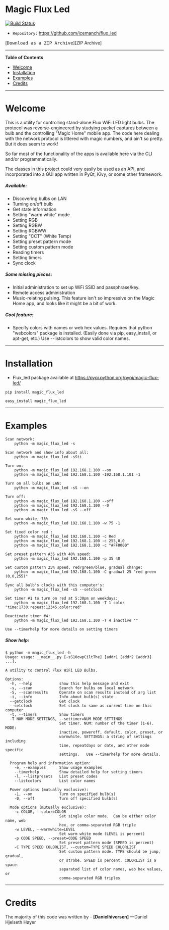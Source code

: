 # Magic Flux Led 

[![Build Status](https://travis-ci.org/icemanch/flux_led.svg?branch=master)](https://travis-ci.org/icemanch/flux_led)

- `Repository:` https://github.com/icemanch/flux_led

[<kbd>Download as a ZIP Archive</kbd>][ZIP Archive]

-----

**Table of Contents**


<!-- MarkdownTOC autolink="true" bracket="round" autoanchor="false" lowercase="only_ascii" uri_encoding="true" levels="1,2,3,4" -->

- [Welcome](#welcome)
- [Installation](#installation)
- [Examples](#examples)
- [Credits](#credits)

<!-- /MarkdownTOC -->

-----
# Welcome

This is a utility for controlling stand-alone Flux WiFi LED light bulbs.
The protocol was reverse-engineered by studying packet captures between a 
bulb and the controlling "Magic Home" mobile app.  The code here dealing 
with the network protocol is littered with magic numbers, and ain't so pretty.
But it does seem to work!

So far most of the functionality of the apps is available here via the CLI
and/or programmatically.

The classes in this project could very easily be used as an API, and incorporated into a GUI app written 
in PyQt, Kivy, or some other framework.

##### Available:
* Discovering bulbs on LAN
* Turning on/off bulb
* Get state information
* Setting "warm white" mode
* Setting RGB
* Setting RGBW
* Setting RGBWW
* Setting "CCT"  (White Temp)
* Setting preset pattern mode
* Setting custom pattern mode
* Reading timers
* Setting timers
* Sync clock
	
##### Some missing pieces:
* Initial administration to set up WiFi SSID and passphrase/key.
* Remote access administration
* Music-relating pulsing. This feature isn't so impressive on the Magic Home app, 
and looks like it might be a bit of work.
	  
##### Cool feature:
* Specify colors with names or web hex values.  Requires that python "webcolors" 
package is installed.  (Easily done via pip, easy_install, or apt-get, etc.) Use --listcolors to show valid color names.

-----
# Installation
* Flux_led package available at https://pypi.python.org/pypi/magic-flux-led/
```
pip install magic_flux_led

easy_install magic_flux_led
```
-----
# Examples
```
Scan network:
	python -m magic_flux_led -s

Scan network and show info about all:
	python -m magic_flux_led -sSti

Turn on:
	python -m magic_flux_led 192.168.1.100 --on
	python -m magic_flux_led 192.168.1.100 -192.168.1.101 -1

Turn on all bulbs on LAN:
	python -m magic_flux_led -sS --on

Turn off:
	python -m magic_flux_led 192.168.1.100 --off
	python -m magic_flux_led 192.168.1.100 --0
	python -m magic_flux_led -sS --off
	
Set warm white, 75%
	python -m magic_flux_led 192.168.1.100 -w 75 -1

Set fixed color red :
	python -m magic_flux_led 192.168.1.100 -c Red
	python -m magic_flux_led 192.168.1.100 -c 255,0,0
	python -m magic_flux_led 192.168.1.100 -c "#FF0000"
	
Set preset pattern #35 with 40% speed:	
	python -m magic_flux_led 192.168.1.100 -p 35 40
	
Set custom pattern 25% speed, red/green/blue, gradual change:
	python -m magic_flux_led 192.168.1.100 -C gradual 25 "red green (0,0,255)"

Sync all bulb's clocks with this computer's:
	python -m magic_flux_led -sS --setclock
		
Set timer #1 to turn on red at 5:30pm on weekdays:
	python -m magic_flux_led 192.168.1.100 -T 1 color "time:1730;repeat:12345;color:red"
	
Deactivate timer #4:
	python -m magic_flux_led 192.168.1.100 -T 4 inactive ""

Use --timerhelp for more details on setting timers
```
	
##### Show help:
```	
$ python -m magic_flux_led -h
Usage: usage: __main__.py [-sS10cwpCiltThe] [addr1 [addr2 [addr3] ...].

A utility to control Flux WiFi LED Bulbs.

Options:
  -h, --help            show this help message and exit
  -s, --scan            Search for bulbs on local network
  -S, --scanresults     Operate on scan results instead of arg list
  -i, --info            Info about bulb(s) state
  --getclock            Get clock
  --setclock            Set clock to same as current time on this computer
  -t, --timers          Show timers
  -T NUM MODE SETTINGS, --settimer=NUM MODE SETTINGS
                        Set timer. NUM: number of the timer (1-6). MODE:
                        inactive, poweroff, default, color, preset, or
                        warmwhite. SETTINGS: a string of settings including
                        time, repeatdays or date, and other mode specific
                        settings.   Use --timerhelp for more details.

  Program help and information option:
    -e, --examples      Show usage examples
    --timerhelp         Show detailed help for setting timers
    -l, --listpresets   List preset codes
    --listcolors        List color names

  Power options (mutually exclusive):
    -1, --on            Turn on specified bulb(s)
    -0, --off           Turn off specified bulb(s)

  Mode options (mutually exclusive):
    -c COLOR, --color=COLOR
                        Set single color mode.  Can be either color name, web
                        hex, or comma-separated RGB triple
    -w LEVEL, --warmwhite=LEVEL
                        Set warm white mode (LEVEL is percent)
    -p CODE SPEED, --preset=CODE SPEED
                        Set preset pattern mode (SPEED is percent)
    -C TYPE SPEED COLORLIST, --custom=TYPE SPEED COLORLIST
                        Set custom pattern mode. TYPE should be jump, gradual,
                        or strobe. SPEED is percent. COLORLIST is a space-
                        separated list of color names, web hex values, or
                        comma-separated RGB triples
```
-----
# Credits

The majority of this code was written by - __[Danielhiversen]__ —Daniel Hjelseth Høyer

